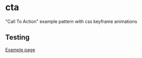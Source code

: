 # cta

"Call To Action" example pattern with css keyframe animations

## Testing

[Example page](http://localhost:8081/example-patterns)
